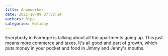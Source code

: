 ```yaml
---
title: Anonworker
date: 2021-10-09 07:58:14
authors: Ripp
categories: Holiday
---
```


 Everybody in Fairhope is talking about all the apartments going up. This just means more commerce and taxes. It's all good and part of growth, which puts money in your pocket and food in Jimmy and Jenny's mouths.